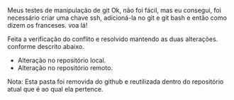 Meus testes de manipulação de git
Ok, não foi fácil, mas eu consegui, foi necessário criar uma chave ssh, adicioná-la no git e git bash e então como dizem os franceses. voa lá!

Feita a verificação do conflito e resolvido mantendo as duas alterações. conforme descrito abaixo.

- Alteração no repositório local.
- Alteração no repositório remoto.



Nota: Esta pasta foi removida do github e reutilizada dentro do repositório atual que é ao qual ela pertence.

